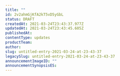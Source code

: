 ```yaml
---
title: ""
id: 2v2ahmGjKfA2kT5vD5yGbL
status: DRAFT
createdAt: 2021-03-24T23:43:37.977Z
updatedAt: 2021-03-24T23:43:45.605Z
publishedAt: 
contentType: updates
productTeam: 
author: 
slug: untitled-entry-2021-03-24-at-23-43-37
legacySlug: untitled-entry-2021-03-24-at-23-43-37
announcementImageID: ""
announcementSynopsisES: 
---
```



